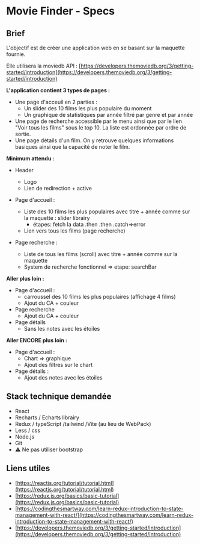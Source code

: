 # Movie Finder - Specs

## Brief

L'objectif est de créer une application web en se basant sur la maquette fournie.

Elle utilisera la moviedb API : [https://developers.themoviedb.org/3/getting-started/introduction](https://developers.themoviedb.org/3/getting-started/introduction)

**L'application contient 3 types de pages :**

- Une page d'acceuil en 2 parties :
  - Un slider des 10 films les plus populaire du moment
  - Un graphique de statistiques par année filtré par genre et par année
- Une page de recherche accessible par le menu ainsi que par le lien "Voir tous les films" sous le top 10. La liste est ordonnée par ordre de sortie.
- Une page détails d'un film. On y retrouve quelques informations basiques ainsi que la capacité de noter le film.

**Minimum attendu :**

- Header
  - Logo
  - Lien de redirection + active
- Page d'accueil :
  - Liste des 10 films les plus populaires avec titre + année comme sur la maquette : slider librairy
    - étapes: fetch la data .then .then .catch=>error
  - Lien vers tous les films (page recherche)
- Page recherche :

  - Liste de tous les films (scroll) avec titre + année comme sur la maquette
  - System de recherche fonctionnel => etape: searchBar

**Aller plus loin :**

- Page d'accueil :
  - carroussel des 10 films les plus populaires (affichage 4 films)
  - Ajout du CA + couleur
- Page recherche
  - Ajout du CA + couleur
- Page détails
  - Sans les notes avec les étoiles

**Aller ENCORE plus loin :**

- Page d'accueil :
  - Chart => graphique
  - Ajout des filtres sur le chart
- Page détails :
  - Ajout des notes avec les étoiles

## Stack technique demandée

- React
- Recharts / Echarts librairy
- Redux / typeScript /tailwind /Vite (au lieu de WebPack)
- Less / css
- Node.js
- Git
- ⚠️ Ne pas utiliser bootstrap

## Liens utiles

- [https://reactjs.org/tutorial/tutorial.html](https://reactjs.org/tutorial/tutorial.html)
- [https://redux.js.org/basics/basic-tutorial](https://redux.js.org/basics/basic-tutorial)
- [https://codingthesmartway.com/learn-redux-introduction-to-state-management-with-react/](https://codingthesmartway.com/learn-redux-introduction-to-state-management-with-react/)
- [https://developers.themoviedb.org/3/getting-started/introduction](https://developers.themoviedb.org/3/getting-started/introduction)
